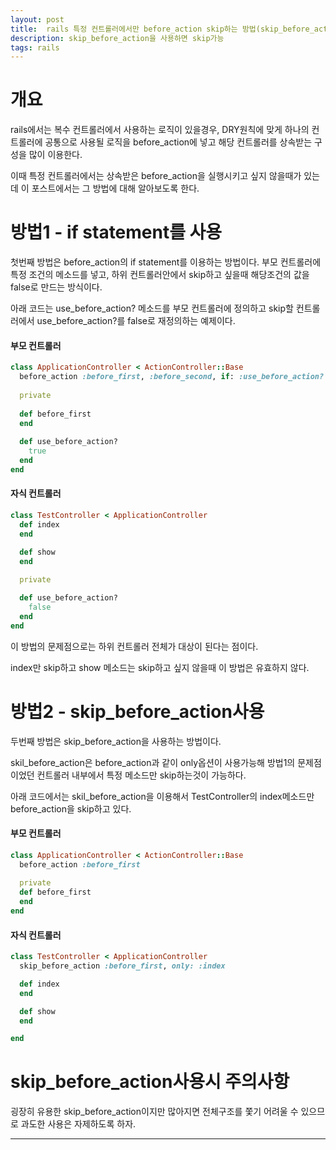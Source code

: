 ```yaml
---
layout: post
title:  rails 특정 컨트롤러에서만 before_action skip하는 방법(skip_before_action)
description: skip_before_action을 사용하면 skip가능
tags: rails
---
```





# 개요

rails에서는 복수 컨트롤러에서 사용하는 로직이 있을경우, DRY원칙에 맞게
하나의 컨트롤러에 공통으로 사용될 로직을 before_action에 넣고 해당 컨트롤러를 상속받는 구성을 많이 이용한다.

이때 특정 컨트롤러에서는 상속받은 before_action을 실행시키고 싶지 않을때가 있는데 
이 포스트에서는 그 방법에 대해 알아보도록 한다.


# 방법1 - if statement를 사용

첫번째 방법은 before_action의 if statement를 이용하는 방법이다.
부모 컨트롤러에 특정 조건의 메소드를 넣고, 하위 컨트롤러안에서 skip하고 싶을때 해당조건의 값을 false로 만드는 방식이다.

아래 코드는 use_before_action? 메소드를 부모 컨트롤러에 정의하고 skip할 컨트롤러에서 use_before_action?를 false로 재정의하는 예제이다.

#### 부모 컨트롤러


```ruby
class ApplicationController < ActionController::Base
  before_action :before_first, :before_second, if: :use_before_action?
 
  private
 
  def before_first
  end
 
  def use_before_action?
    true
  end
end
```

#### 자식 컨트롤러

```ruby
class TestController < ApplicationController
  def index
  end

  def show
  end
 
  private

  def use_before_action?
    false
  end
end
```

이 방법의 문제점으로는 하위 컨트롤러 전체가 대상이 된다는 점이다.

index만 skip하고 show 메소드는 skip하고 싶지 않을때 이 방법은 유효하지 않다.


# 방법2 - skip_before_action사용


두번째 방법은 skip_before_action을 사용하는 방법이다.

skil_before_action은 before_action과 같이 only옵션이 사용가능해
방법1의 문제점이었던 컨트롤러 내부에서 특정 메소드만 skip하는것이 가능하다.

아래 코드에서는 skil_before_action을 이용해서 TestController의 index메소드만 before_action을 skip하고 있다.

#### 부모 컨트롤러


```ruby
class ApplicationController < ActionController::Base
  before_action :before_first
 
  private
  def before_first
  end
end
```

#### 자식 컨트롤러

```ruby
class TestController < ApplicationController
  skip_before_action :before_first, only: :index

  def index
  end

  def show
  end

end
```

# skip_before_action사용시 주의사항

굉장히 유용한 skip_before_action이지만 많아지면 전체구조를 쫓기 어려울 수 있으므로 
과도한 사용은 자제하도록 하자.


---

[skip_before_action참고]: https://pikawaka.com/rails/before_action
